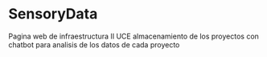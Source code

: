 # SensoryData
Pagina web de infraestructura II UCE almacenamiento de los proyectos con chatbot para analisis de los datos de cada proyecto
